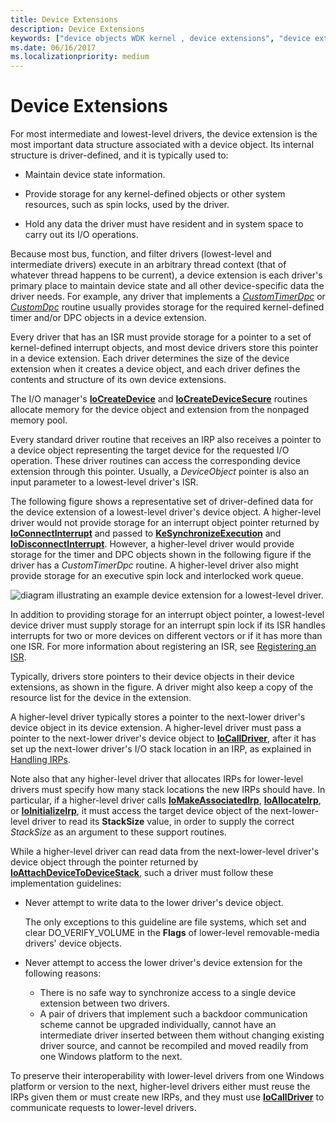 ```yaml
---
title: Device Extensions
description: Device Extensions
keywords: ["device objects WDK kernel , device extensions", "device extensions WDK kernel", "extensions WDK device objects", "higher-level driver extensions WDK kernel", "lower-level driver extensions WDK kernel", "intermediate driver extensions WDK kernel"]
ms.date: 06/16/2017
ms.localizationpriority: medium
---
```


# Device Extensions





For most intermediate and lowest-level drivers, the device extension is the most important data structure associated with a device object. Its internal structure is driver-defined, and it is typically used to:

-   Maintain device state information.

-   Provide storage for any kernel-defined objects or other system resources, such as spin locks, used by the driver.

-   Hold any data the driver must have resident and in system space to carry out its I/O operations.

Because most bus, function, and filter drivers (lowest-level and intermediate drivers) execute in an arbitrary thread context (that of whatever thread happens to be current), a device extension is each driver's primary place to maintain device state and all other device-specific data the driver needs. For example, any driver that implements a [*CustomTimerDpc*](https://msdn.microsoft.com/library/windows/hardware/ff542983) or [*CustomDpc*](/windows-hardware/drivers/ddi/wdm/nc-wdm-kdeferred_routine) routine usually provides storage for the required kernel-defined timer and/or DPC objects in a device extension.

Every driver that has an ISR must provide storage for a pointer to a set of kernel-defined interrupt objects, and most device drivers store this pointer in a device extension. Each driver determines the size of the device extension when it creates a device object, and each driver defines the contents and structure of its own device extensions.

The I/O manager's [**IoCreateDevice**](/windows-hardware/drivers/ddi/wdm/nf-wdm-iocreatedevice) and [**IoCreateDeviceSecure**](/windows-hardware/drivers/ddi/wdmsec/nf-wdmsec-wdmlibiocreatedevicesecure) routines allocate memory for the device object and extension from the nonpaged memory pool.

Every standard driver routine that receives an IRP also receives a pointer to a device object representing the target device for the requested I/O operation. These driver routines can access the corresponding device extension through this pointer. Usually, a *DeviceObject* pointer is also an input parameter to a lowest-level driver's ISR.

The following figure shows a representative set of driver-defined data for the device extension of a lowest-level driver's device object. A higher-level driver would not provide storage for an interrupt object pointer returned by [**IoConnectInterrupt**](/windows-hardware/drivers/ddi/wdm/nf-wdm-ioconnectinterrupt) and passed to [**KeSynchronizeExecution**](/windows-hardware/drivers/ddi/wdm/nf-wdm-kesynchronizeexecution) and [**IoDisconnectInterrupt**](/windows-hardware/drivers/ddi/wdm/nf-wdm-iodisconnectinterrupt). However, a higher-level driver would provide storage for the timer and DPC objects shown in the following figure if the driver has a *CustomTimerDpc* routine. A higher-level driver also might provide storage for an executive spin lock and interlocked work queue.

![diagram illustrating an example device extension for a lowest-level driver.](images/3devext.png)

In addition to providing storage for an interrupt object pointer, a lowest-level device driver must supply storage for an interrupt spin lock if its ISR handles interrupts for two or more devices on different vectors or if it has more than one ISR. For more information about registering an ISR, see [Registering an ISR](registering-an-isr.md).

Typically, drivers store pointers to their device objects in their device extensions, as shown in the figure. A driver might also keep a copy of the resource list for the device in the extension.

A higher-level driver typically stores a pointer to the next-lower driver's device object in its device extension. A higher-level driver must pass a pointer to the next-lower driver's device object to [**IoCallDriver**](/windows-hardware/drivers/ddi/wdm/nf-wdm-iocalldriver), after it has set up the next-lower driver's I/O stack location in an IRP, as explained in [Handling IRPs](handling-irps.md).

Note also that any higher-level driver that allocates IRPs for lower-level drivers must specify how many stack locations the new IRPs should have. In particular, if a higher-level driver calls [**IoMakeAssociatedIrp**](/windows-hardware/drivers/ddi/ntddk/nf-ntddk-iomakeassociatedirp), [**IoAllocateIrp**](/windows-hardware/drivers/ddi/wdm/nf-wdm-ioallocateirp), or [**IoInitializeIrp**](/windows-hardware/drivers/ddi/wdm/nf-wdm-ioinitializeirp), it must access the target device object of the next-lower-level driver to read its **StackSize** value, in order to supply the correct *StackSize* as an argument to these support routines.

While a higher-level driver can read data from the next-lower-level driver's device object through the pointer returned by [**IoAttachDeviceToDeviceStack**](/windows-hardware/drivers/ddi/wdm/nf-wdm-ioattachdevicetodevicestack), such a driver must follow these implementation guidelines:

-   Never attempt to write data to the lower driver's device object.

    The only exceptions to this guideline are file systems, which set and clear DO\_VERIFY\_VOLUME in the **Flags** of lower-level removable-media drivers' device objects.

-   Never attempt to access the lower driver's device extension for the following reasons:

    -   There is no safe way to synchronize access to a single device extension between two drivers.
    -   A pair of drivers that implement such a backdoor communication scheme cannot be upgraded individually, cannot have an intermediate driver inserted between them without changing existing driver source, and cannot be recompiled and moved readily from one Windows platform to the next.

To preserve their interoperability with lower-level drivers from one Windows platform or version to the next, higher-level drivers either must reuse the IRPs given them or must create new IRPs, and they must use [**IoCallDriver**](/windows-hardware/drivers/ddi/wdm/nf-wdm-iocalldriver) to communicate requests to lower-level drivers.

 

